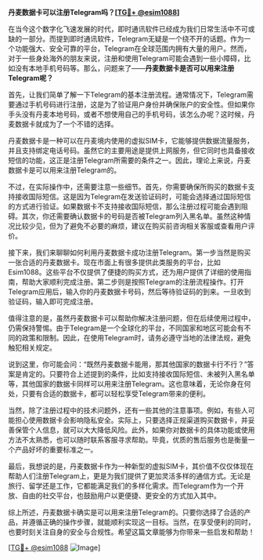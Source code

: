 **丹麦数据卡可以注册Telegram吗？[[TG💪+ @esim1088](https://t.me/s/esim1088)]**

在当今这个数字化飞速发展的时代，即时通讯软件已经成为我们日常生活中不可或缺的一部分。而提到即时通讯软件，Telegram无疑是一个绕不开的话题。作为一个功能强大、安全可靠的平台，Telegram在全球范围内拥有大量的用户。然而，对于一些身处海外的朋友来说，注册和使用Telegram可能会遇到一些小障碍，比如没有本地手机号码等。那么，问题来了——**丹麦数据卡是否可以用来注册Telegram呢？**

首先，让我们简单了解一下Telegram的基本注册流程。通常情况下，Telegram需要通过手机号码进行注册，这是为了验证用户身份并确保账户的安全性。但如果你手头没有丹麦本地号码，或者不想使用自己的手机号码，该怎么办呢？这时候，丹麦数据卡就成为了一个不错的选择。

丹麦数据卡是一种可以在丹麦境内使用的虚拟SIM卡，它能够提供数据流量服务，并且支持绑定电话号码。虽然它的主要用途是提供上网服务，但它同时也具备接收短信的功能，这正是注册Telegram所需要的条件之一。因此，理论上来说，丹麦数据卡是可以用来注册Telegram的。

不过，在实际操作中，还需要注意一些细节。首先，你需要确保所购买的数据卡支持接收国际短信。这是因为Telegram在发送验证码时，可能会选择通过国际短信的方式进行验证。如果数据卡不支持接收国际短信，那么注册过程可能会遇到阻碍。其次，你还需要确认数据卡的号码是否被Telegram列入黑名单。虽然这种情况比较少见，但为了避免不必要的麻烦，建议在购买前咨询相关客服或查看用户评价。

接下来，我们来聊聊如何利用丹麦数据卡成功注册Telegram。第一步当然是购买一张合适的丹麦数据卡。现在市面上有很多提供此类服务的平台，比如Esim1088。这些平台不仅提供了便捷的购买方式，还为用户提供了详细的使用指南，帮助大家顺利完成注册。第二步则是按照Telegram的注册流程操作。打开Telegram应用后，输入你的丹麦数据卡号码，然后等待验证码的到来。一旦收到验证码，输入即可完成注册。

值得注意的是，虽然丹麦数据卡可以帮助你解决注册问题，但在后续使用过程中，仍需保持警惕。由于Telegram是一个全球化的平台，不同国家和地区可能会有不同的政策和限制。因此，在使用Telegram时，请务必遵守当地的法律法规，避免触犯相关规定。

说到这里，你可能会问：“既然丹麦数据卡能用，那其他国家的数据卡行不行？”答案是肯定的。只要符合上述提到的条件，比如支持接收国际短信、未被列入黑名单等，其他国家的数据卡同样可以用来注册Telegram。这也意味着，无论你身在何处，只要有合适的数据卡，都可以轻松享受Telegram带来的便利。

当然，除了注册过程中的技术问题外，还有一些其他的注意事项。例如，有些人可能担心使用数据卡会影响隐私安全。实际上，只要选择正规渠道购买数据卡，并妥善保管个人信息，就可以大大降低风险。此外，如果你对数据卡的具体功能或使用方法不太熟悉，也可以随时联系客服寻求帮助。毕竟，优质的售后服务也是衡量一个产品好坏的重要标准之一。

最后，我想说的是，丹麦数据卡作为一种新型的虚拟SIM卡，其价值不仅仅体现在帮助人们注册Telegram上，更是为我们提供了更加灵活多样的通信方式。无论是旅行、留学还是工作，它都能满足我们的多样化需求。而Telegram作为一个开放、自由的社交平台，也鼓励用户以更便捷、更安全的方式加入其中。

综上所述，丹麦数据卡确实是可以用来注册Telegram的。只要你选择了合适的产品，并遵循正确的操作步骤，就能顺利实现这一目标。当然，在享受便利的同时，也要时刻关注自身的安全与合规性。希望这篇文章能够为你带来一些启发和帮助！

[[TG💪+ @esim1088](https://t.me/s/esim1088) ![Image](https://i.postimg.cc/4NQfJmqS/Snipaste-2025-05-13-00-14-12.png)]